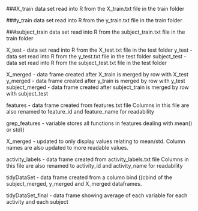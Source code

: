 ###X_train 
data set read into R from the X_train.txt file in the train folder

###y_train
data set read into R from the y_train.txt file in the train folder

###subject_train
data set read into R from the subject_train.txt file in the train folder

X_test - data set read into R from the X_test.txt file in the test folder
y_test - data set read into R from the y_test.txt file in the test folder
subject_test - data set read into R from the subject_test.txt file in the test folder

X_merged - data frame created after X_train is merged by row with X_test
y_merged - data frame created after y_train is merged by row with y_test
subject_merged - data frame created after subject_train is merged by row with subject_test


features - data frame created from features.txt file
Columns in this file are also renamed to feature_id and feature_name for readability

grep_features - variable stores all functions in features dealing with mean() or std()

X_merged - updated to only display values relating to mean/std. Column names are also updated to more readable values.

activity_labels - data frame created from activity_labels.txt file
Columns in this file are also renamed to activity_id and activity_name for readability

tidyDataSet - data frame created from a column bind ()cbind of the subject_merged, y_merged and X_merged dataframes.

tidyDataSet_final - data frame showing average of each variable for each activity and each subject


